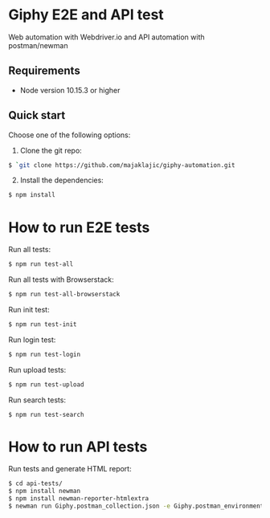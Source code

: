 # Giphy E2E and API test
  Web automation with Webdriver.io and API automation with postman/newman

## Requirements

- Node version 10.15.3 or higher

## Quick start

Choose one of the following options:

1. Clone the git repo: 

```sh
$ `git clone https://github.com/majaklajic/giphy-automation.git
```

2. Install the dependencies:

```sh
$ npm install
```


# How to run E2E tests

Run all tests:

```sh
$ npm run test-all
```

Run all tests with Browserstack:

```sh
$ npm run test-all-browserstack
```

Run init test:

```sh
$ npm run test-init
```

Run login test:

```sh
$ npm run test-login
```

Run upload tests:

```sh
$ npm run test-upload
```

Run search tests:

```sh
$ npm run test-search
```

# How to run API tests

Run tests and generate HTML report:

```sh
$ cd api-tests/
$ npm install newman
$ npm install newman-reporter-htmlextra
$ newman run Giphy.postman_collection.json -e Giphy.postman_environment.json -r htmlextra
```
